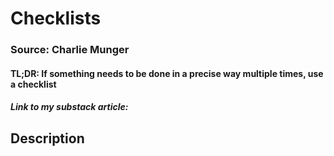# Checklists
### Source: Charlie Munger
#### TL;DR: If something needs to be done in a precise way multiple times, use a checklist

##### Link to my substack article: 

## Description
